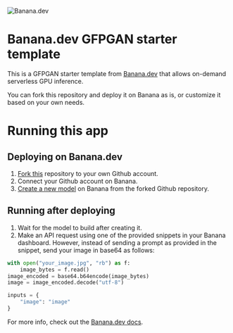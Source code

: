 ![](https://www.banana.dev/lib_zOkYpJoyYVcAamDf/x2p804nk9qvjb1vg.svg?w=340 "Banana.dev")

# Banana.dev GFPGAN starter template

This is a GFPGAN starter template from [Banana.dev](https://www.banana.dev) that allows on-demand serverless GPU inference.

You can fork this repository and deploy it on Banana as is, or customize it based on your own needs.


# Running this app

## Deploying on Banana.dev

1. [Fork this](https://github.com/bananaml/demo-gfpgan/fork) repository to your own Github account.
2. Connect your Github account on Banana.
3. [Create a new model](https://app.banana.dev/deploy) on Banana from the forked Github repository.

## Running after deploying

1. Wait for the model to build after creating it.
2. Make an API request using one of the provided snippets in your Banana dashboard. However, instead of sending a prompt as provided in the snippet, send your image in base64 as follows:

```python
with open("your_image.jpg", "rb") as f:
    image_bytes = f.read()
image_encoded = base64.b64encode(image_bytes)
image = image_encoded.decode("utf-8")

inputs = {
    "image": "image"
}
```

For more info, check out the [Banana.dev docs](https://docs.banana.dev/banana-docs/).
